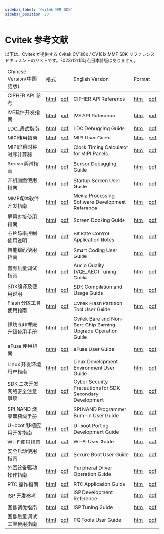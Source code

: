 ```yaml
---
sidebar_label: 'Cvitek MMF SDK'
sidebar_position: 20
---
```


# Cvitek 参考文献

以下は、Cvitek が提供する Cvitek CV180x / CV181x MMF SDK リファレンス ドキュメントのリストです。2023/12/15時点日本語版はありません。

<table>
<thead>
  <tr>
    <td>Chinese Version(中国語版)</td>
    <td colspan="2">格式</td>
    <td>English Version</td>
    <td colspan="2">Format</td>
  </tr>
</thead>
<tbody>
	<tr>
    <td>CIPHER API 参考</td>
    <td><a href="https://doc.sophgo.com/cvitek-develop-docs/master/docs_latest_release/CV180x_CV181x/zh/01.software/MMF/CIPHER_API_Reference/build/html/index.html">html</a></td>
    <td><a href="https://doc.sophgo.com/cvitek-develop-docs/master/docs_latest_release/CV180x_CV181x/zh/01.software/MMF/CIPHER_API_Reference/build/CIPHERAPIReference_zh.pdf">pdf</a></td>
    <td>CIPHER API Reference</td>
    <td><a href="https://doc.sophgo.com/cvitek-develop-docs/master/docs_latest_release/CV180x_CV181x/en/01.software/MMF/CIPHER_API_Reference/build/html/index.html">html</a></td>
    <td><a href="https://doc.sophgo.com/cvitek-develop-docs/master/docs_latest_release/CV180x_CV181x/en/01.software/MMF/CIPHER_API_Reference/build/CIPHERAPIReference_en.pdf">pdf</a></td>
  </tr>
  <tr>
    <td>IVE软件开发指南</td>
    <td><a href="https://doc.sophgo.com/cvitek-develop-docs/master/docs_latest_release/CV180x_CV181x/zh/01.software/MMF/IVEAPI_Reference/build/html/index.html">html</a></td>
    <td><a href="https://doc.sophgo.com/cvitek-develop-docs/master/docs_latest_release/CV180x_CV181x/zh/01.software/MMF/IVEAPI_Reference/build/IVEAPIReference_zh.pdf">pdf</a></td>
    <td>IVE API Reference</td>
    <td><a href="https://doc.sophgo.com/cvitek-develop-docs/master/docs_latest_release/CV180x_CV181x/en/01.software/MMF/IVE_API_Reference/build/html/index.html">html</a></td>
    <td><a href="https://doc.sophgo.com/cvitek-develop-docs/master/docs_latest_release/CV180x_CV181x/en/01.software/MMF/IVE_API_Reference/build/IVEAPIReference_en.pdf">pdf</a></td>
  </tr>
  <tr>
    <td>LDC_调试指南</td>
    <td><a href="https://doc.sophgo.com/cvitek-develop-docs/master/docs_latest_release/CV180x_CV181x/zh/01.software/MMF/LDC_Debugging_Guide/build/html/index.html">html</a></td>
    <td><a href="https://doc.sophgo.com/cvitek-develop-docs/master/docs_latest_release/CV180x_CV181x/zh/01.software/MMF/LDC_Debugging_Guide/build/LDCDebuggingGuide_zh.pdf">pdf</a></td>
    <td>LDC Debugging Guide</td>
    <td><a href="https://doc.sophgo.com/cvitek-develop-docs/master/docs_latest_release/CV180x_CV181x/en/01.software/MMF/LDC_Debugging_Guide/build/html/index.html">html</a></td>
    <td><a href="https://doc.sophgo.com/cvitek-develop-docs/master/docs_latest_release/CV180x_CV181x/en/01.software/MMF/LDC_Debugging_Guide/build/LDCDebuggingGuide_en.pdf">pdf</a></td>
  </tr>
  <tr>
    <td>MIPI使用指南</td>
    <td><a href="https://doc.sophgo.com/cvitek-develop-docs/master/docs_latest_release/CV180x_CV181x/zh/01.software/MMF/MIPI_User_Guide/build/html/index.html">html</a></td>
    <td><a href="https://doc.sophgo.com/cvitek-develop-docs/master/docs_latest_release/CV180x_CV181x/zh/01.software/MMF/MIPI_User_Guide/build/MIPIUserGuide_zh.pdf">pdf</a></td>
    <td>MIPI User Guide</td>
    <td><a href="https://doc.sophgo.com/cvitek-develop-docs/master/docs_latest_release/CV180x_CV181x/en/01.software/MMF/MIPI_User_Guide/build/html/index.html">html</a></td>
    <td><a href="https://doc.sophgo.com/cvitek-develop-docs/master/docs_latest_release/CV180x_CV181x/en/01.software/MMF/MIPI_User_Guide/build/MIPIUserGuide_en.pdf">pdf</a></td>
  </tr>
  <tr>
    <td>MIPI屏幕时钟时序计算器</td>
    <td><a href="https://doc.sophgo.com/cvitek-develop-docs/master/docs_latest_release/CV180x_CV181x/zh/01.software/MMF/Clock_Timing_Calculator_for_MIPI_Panels/build/html/index.html">html</a></td>
    <td><a href="https://doc.sophgo.com/cvitek-develop-docs/master/docs_latest_release/CV180x_CV181x/zh/01.software/MMF/Clock_Timing_Calculator_for_MIPI_Panels/build/ClockTimingCalculatorforMIPIPanels_zh.pdf">pdf</a></td>
    <td>Clock Timing Calculator for MIPI Panels</td>
    <td><a href="https://doc.sophgo.com/cvitek-develop-docs/master/docs_latest_release/CV180x_CV181x/en/01.software/MMF/Clock_Timing_Calculator_for_MIPI_Panels/build/html/index.html">html</a></td>
    <td><a href="https://doc.sophgo.com/cvitek-develop-docs/master/docs_latest_release/CV180x_CV181x/en/01.software/MMF/Clock_Timing_Calculator_for_MIPI_Panels/build/ClockTimingCalculatorforMIPIPanels_en.pdf">pdf</a></td>
  </tr>
  <tr>
    <td>Sensor调试指南</td>
    <td><a href="https://doc.sophgo.com/cvitek-develop-docs/master/docs_latest_release/CV180x_CV181x/zh/01.software/MMF/Sensor_Debugging_Guide/build/html/index.html">html</a></td>
    <td><a href="https://doc.sophgo.com/cvitek-develop-docs/master/docs_latest_release/CV180x_CV181x/zh/01.software/MMF/Sensor_Debugging_Guide/build/SensorDebuggingGuide_zh.pdf">pdf</a></td>
    <td>Sensor Debugging Guide</td>
    <td><a href="https://doc.sophgo.com/cvitek-develop-docs/master/docs_latest_release/CV180x_CV181x/en/01.software/MMF/Sensor_Debugging_Guide/build/html/index.html">html</a></td>
    <td><a href="https://doc.sophgo.com/cvitek-develop-docs/master/docs_latest_release/CV180x_CV181x/en/01.software/MMF/Sensor_Debugging_Guide/build/SensorDebuggingGuide_en.pdf">pdf</a></td>
  </tr>
  <tr>
    <td>开机画面使用指南</td>
    <td><a href="https://doc.sophgo.com/cvitek-develop-docs/master/docs_latest_release/CV180x_CV181x/zh/01.software/MMF/Startup_Screen_User_Guide/build/html/index.html">html</a></td>
    <td><a href="https://doc.sophgo.com/cvitek-develop-docs/master/docs_latest_release/CV180x_CV181x/zh/01.software/MMF/Startup_Screen_User_Guide/build/StartupScreenUserGuide_zh.pdf">pdf</a></td>
    <td>Startup Screen User Guide</td>
    <td><a href="https://doc.sophgo.com/cvitek-develop-docs/master/docs_latest_release/CV180x_CV181x/en/01.software/MMF/Startup_Screen_User_Guide/build/html/index.html">html</a></td>
    <td><a href="https://doc.sophgo.com/cvitek-develop-docs/master/docs_latest_release/CV180x_CV181x/en/01.software/MMF/Startup_Screen_User_Guide/build/StartupScreenUserGuide_en.pdf">pdf</a></td>
  </tr>
  <tr>
    <td>MMF媒体软件开发指南</td>
    <td><a href="https://doc.sophgo.com/cvitek-develop-docs/master/docs_latest_release/CV180x_CV181x/zh/01.software/MMF/Media_Processing_Software_Development_Reference/build/html/index.html">html</a></td>
    <td><a href="https://doc.sophgo.com/cvitek-develop-docs/master/docs_latest_release/CV180x_CV181x/zh/01.software/MMF/Media_Processing_Software_Development_Reference/build/MediaProcessingSoftwareDevelopmentReference_zh.pdf">pdf</a></td>
    <td>Media Processing Software Development Reference</td>
    <td><a href="https://doc.sophgo.com/cvitek-develop-docs/master/docs_latest_release/CV180x_CV181x/en/01.software/MMF/Media_Processing_Software_Development_Reference/build/html/index.html">html</a></td>
    <td><a href="https://doc.sophgo.com/cvitek-develop-docs/master/docs_latest_release/CV180x_CV181x/en/01.software/MMF/Media_Processing_Software_Development_Reference/build/MediaProcessingSoftwareDevelopmentReference_en.pdf">pdf</a></td>
  </tr>
  <tr>
    <td>屏幕对接使用指南</td>
    <td><a href="https://doc.sophgo.com/cvitek-develop-docs/master/docs_latest_release/CV180x_CV181x/zh/01.software/MMF/Screen_Docking_Guide/build/html/index.html">html</a></td>
    <td><a href="https://doc.sophgo.com/cvitek-develop-docs/master/docs_latest_release/CV180x_CV181x/zh/01.software/MMF/Screen_Docking_Guide/build/ScreenDockingGuide_zh.pdf">pdf</a></td>
    <td>Screen Docking Guide</td>
    <td><a href="https://doc.sophgo.com/cvitek-develop-docs/master/docs_latest_release/CV180x_CV181x/en/01.software/MMF/Screen_Docking_Guide/build/html/index.html">html</a></td>
    <td><a href="https://doc.sophgo.com/cvitek-develop-docs/master/docs_latest_release/CV180x_CV181x/en/01.software/MMF/Screen_Docking_Guide/build/ScreenDockingGuide_en.pdf">pdf</a></td>
  </tr>
  <tr>
    <td>芯片码率控制使用说明</td>
    <td><a href="https://doc.sophgo.com/cvitek-develop-docs/master/docs_latest_release/CV180x_CV181x/zh/01.software/MMF/Bit_Rate_Control_Application_Notes/build/html/index.html">html</a></td>
    <td><a href="https://doc.sophgo.com/cvitek-develop-docs/master/docs_latest_release/CV180x_CV181x/zh/01.software/MMF/Bit_Rate_Control_Application_Notes/build/BitRateControlApplicationNotes_zh.pdf">pdf</a></td>
    <td>Bit Rate Control Application Notes</td>
    <td><a href="https://doc.sophgo.com/cvitek-develop-docs/master/docs_latest_release/CV180x_CV181x/en/01.software/MMF/Bit_Rate_Control_Application_Notes/build/html/index.html">html</a></td>
    <td><a href="https://doc.sophgo.com/cvitek-develop-docs/master/docs_latest_release/CV180x_CV181x/en/01.software/MMF/Bit_Rate_Control_Application_Notes/build/BitRateControlApplicationNotes_en.pdf">pdf</a></td>
  </tr>
  <tr>
    <td>智能编码使用指南</td>
    <td><a href="https://doc.sophgo.com/cvitek-develop-docs/master/docs_latest_release/CV180x_CV181x/zh/01.software/MMF/Smart_Coding_User_Guide/build/html/index.html">html</a></td>
    <td><a href="https://doc.sophgo.com/cvitek-develop-docs/master/docs_latest_release/CV180x_CV181x/zh/01.software/MMF/Smart_Coding_User_Guide/build/SmartCodingUserGuide_zh.pdf">pdf</a></td>
    <td>Smart Coding User Guide</td>
    <td><a href="https://doc.sophgo.com/cvitek-develop-docs/master/docs_latest_release/CV180x_CV181x/en/01.software/MMF/Smart_Coding_User_Guide/build/html/index.html">html</a></td>
    <td><a href="https://doc.sophgo.com/cvitek-develop-docs/master/docs_latest_release/CV180x_CV181x/en/01.software/MMF/Smart_Coding_User_Guide/build/SmartCodingUserGuide_en.pdf">pdf</a></td>
  </tr>
  <tr>
    <td>音频质量调试指南</td>
    <td><a href="https://doc.sophgo.com/cvitek-develop-docs/master/docs_latest_release/CV180x_CV181x/zh/01.software/MMF/Audio_Quality_Tuning_Guide/build/html/index.html">html</a></td>
    <td><a href="https://doc.sophgo.com/cvitek-develop-docs/master/docs_latest_release/CV180x_CV181x/zh/01.software/MMF/Audio_Quality_Tuning_Guide/build/AudioQualityTuningGuide_zh.pdf">pdf</a></td>
    <td>Audio Quality (VQE_AEC) Tuning Guide</td>
    <td><a href="https://doc.sophgo.com/cvitek-develop-docs/master/docs_latest_release/CV180x_CV181x/en/01.software/MMF/Audio_Quality_Tuning_Guide/build/html/index.html">html</a></td>
    <td><a href="https://doc.sophgo.com/cvitek-develop-docs/master/docs_latest_release/CV180x_CV181x/en/01.software/MMF/Audio_Quality_Tuning_Guide/build/AudioQualityTuningGuide_en.pdf">pdf</a></td>
  </tr>
  <tr>
    <td>SDK编译及使用说明</td>
    <td><a href="https://doc.sophgo.com/cvitek-develop-docs/master/docs_latest_release/CV180x_CV181x/zh/01.software/OSDRV/SDK_Compilation_and_Usage_Guide/build/html/index.html">html</a></td>
    <td><a href="https://doc.sophgo.com/cvitek-develop-docs/master/docs_latest_release/CV180x_CV181x/zh/01.software/OSDRV/SDK_Compilation_and_Usage_Guide/build/SDKCompilationandUsageGuide_zh.pdf">pdf</a></td>
    <td>SDK Compilation and Usage Guide</td>
    <td><a href="https://doc.sophgo.com/cvitek-develop-docs/master/docs_latest_release/CV180x_CV181x/en/01.software/OSDRV/SDK_Compilation_and_Usage_Guide/build/html/index.html">html</a></td>
    <td><a href="https://doc.sophgo.com/cvitek-develop-docs/master/docs_latest_release/CV180x_CV181x/en/01.software/OSDRV/SDK_Compilation_and_Usage_Guide/build/SDKCompilationandUsageGuide_en.pdf">pdf</a></td>
  </tr>
  <tr>
    <td>Flash 分区工具使用指南</td>
    <td><a href="https://doc.sophgo.com/cvitek-develop-docs/master/docs_latest_release/CV180x_CV181x/zh/01.software/OSDRV/Cvitek_Flash_Partition_Tool_User_Guide/build/html/index.html">html</a></td>
    <td><a href="https://doc.sophgo.com/cvitek-develop-docs/master/docs_latest_release/CV180x_CV181x/zh/01.software/OSDRV/Cvitek_Flash_Partition_Tool_User_Guide/build/CvitekFlashPartitionToolUserGuide_zh.pdf">pdf</a></td>
    <td>Cvitek Flash Partition Tool User Guide</td>
    <td><a href="https://doc.sophgo.com/cvitek-develop-docs/master/docs_latest_release/CV180x_CV181x/en/01.software/OSDRV/Cvitek_Flash_Partition_Tool_User_Guide/build/html/index.html">html</a></td>
    <td><a href="https://doc.sophgo.com/cvitek-develop-docs/master/docs_latest_release/CV180x_CV181x/en/01.software/OSDRV/Cvitek_Flash_Partition_Tool_User_Guide/build/CvitekFlashPartitionToolUserGuide_en.pdf">pdf</a></td>
  </tr>
  <tr>
    <td>裸烧与非裸烧升级使用手册</td>
    <td><a href="https://doc.sophgo.com/cvitek-develop-docs/master/docs_latest_release/CV180x_CV181x/zh/01.software/OSDRV/Cvitek_Bare_and_Non-Bare_Chip_Burning_Upgrade_Operation_Guide/build/html/index.html">html</a></td>
    <td><a href="https://doc.sophgo.com/cvitek-develop-docs/master/docs_latest_release/CV180x_CV181x/zh/01.software/OSDRV/Cvitek_Bare_and_Non-Bare_Chip_Burning_Upgrade_Operation_Guide/build/CvitekBareandNon-BareChipBurningUpgradeOperationGuide_zh.pdf">pdf</a></td>
    <td>Cvitek Bare and Non-Bare Chip Burning Upgrade Operation Guide</td>
    <td><a href="https://doc.sophgo.com/cvitek-develop-docs/master/docs_latest_release/CV180x_CV181x/en/01.software/OSDRV/Cvitek_Bare_and_Non-Bare_Chip_Burning_Upgrade_Operation_Guide/build/html/index.html">html</a></td>
    <td><a href="https://doc.sophgo.com/cvitek-develop-docs/master/docs_latest_release/CV180x_CV181x/en/01.software/OSDRV/Cvitek_Bare_and_Non-Bare_Chip_Burning_Upgrade_Operation_Guide/build/CvitekBareandNon-BareChipBurningUpgradeOperationGuide_en.pdf">pdf</a></td>
  </tr>
  <tr>
    <td>eFuse 使用指南</td>
    <td><a href="https://doc.sophgo.com/cvitek-develop-docs/master/docs_latest_release/CV180x_CV181x/zh/01.software/OSDRV/eFuse_User_Guide/build/html/index.html">html</a></td>
    <td><a href="https://doc.sophgo.com/cvitek-develop-docs/master/docs_latest_release/CV180x_CV181x/zh/01.software/OSDRV/eFuse_User_Guide/build/eFuseUserGuide_zh.pdf">pdf</a></td>
    <td>eFuse User Guide</td>
    <td><a href="https://doc.sophgo.com/cvitek-develop-docs/master/docs_latest_release/CV180x_CV181x/en/01.software/OSDRV/eFuse_User_Guide/build/html/index.html">html</a></td>
    <td><a href="https://doc.sophgo.com/cvitek-develop-docs/master/docs_latest_release/CV180x_CV181x/en/01.software/OSDRV/eFuse_User_Guide/build/eFuseUserGuide_en.pdf">pdf</a></td>
  </tr>
  <tr>
    <td>Linux 开发环境用户指南</td>
    <td><a href="https://doc.sophgo.com/cvitek-develop-docs/master/docs_latest_release/CV180x_CV181x/zh/01.software/OSDRV/Linux_Development_Environment_User_Guide/build/html/index.html">html</a></td>
    <td><a href="https://doc.sophgo.com/cvitek-develop-docs/master/docs_latest_release/CV180x_CV181x/zh/01.software/OSDRV/Linux_Development_Environment_User_Guide/build/LinuxDevelopmentEnvironmentUserGuide_zh.pdf">pdf</a></td>
    <td>Linux Development Environment User Guide</td>
    <td><a href="https://doc.sophgo.com/cvitek-develop-docs/master/docs_latest_release/CV180x_CV181x/en/01.software/OSDRV/Linux_Development_Environment_User_Guide/build/html/index.html">html</a></td>
    <td><a href="https://doc.sophgo.com/cvitek-develop-docs/master/docs_latest_release/CV180x_CV181x/en/01.software/OSDRV/Linux_Development_Environment_User_Guide/build/LinuxDevelopmentEnvironmentUserGuide_en.pdf">pdf</a></td>
  </tr>
  <tr>
    <td>SDK 二次开发网络安全注意事项</td>
    <td><a href="https://doc.sophgo.com/cvitek-develop-docs/master/docs_latest_release/CV180x_CV181x/zh/01.software/OSDRV/Cyber_Security_Precautions_for_SDK_Secondary_Development/build/html/index.html">html</a></td>
    <td><a href="https://doc.sophgo.com/cvitek-develop-docs/master/docs_latest_release/CV180x_CV181x/zh/01.software/OSDRV/Cyber_Security_Precautions_for_SDK_Secondary_Development/build/CyberSecurityPrecautionsforSDKSecondaryDevelopment_zh.pdf">pdf</a></td>
    <td>Cyber Security Precautions for SDK Secondary Development</td>
    <td><a href="https://doc.sophgo.com/cvitek-develop-docs/master/docs_latest_release/CV180x_CV181x/en/01.software/OSDRV/Cyber_Security_Precautions_for_SDK_Secondary_Development/build/html/index.html">html</a></td>
    <td><a href="https://doc.sophgo.com/cvitek-develop-docs/master/docs_latest_release/CV180x_CV181x/en/01.software/OSDRV/Cyber_Security_Precautions_for_SDK_Secondary_Development/build/CyberSecurityPrecautionsforSDKSecondaryDevelopment_en.pdf">pdf</a></td>
  </tr>
  <tr>
    <td>SPI NAND 烧录器预烧手册</td>
    <td><a href="https://doc.sophgo.com/cvitek-develop-docs/master/docs_latest_release/CV180x_CV181x/zh/01.software/OSDRV/SPI_NAND_Programmer_Burn-in_User_Guide/build/html/index.html">html</a></td>
    <td><a href="https://doc.sophgo.com/cvitek-develop-docs/master/docs_latest_release/CV180x_CV181x/zh/01.software/OSDRV/SPI_NAND_Programmer_Burn-in_User_Guide/build/SPINANDProgrammerBurn-inUserGuide_zh.pdf">pdf</a></td>
    <td>SPI NAND Programmer Burn-in User Guide</td>
    <td><a href="https://doc.sophgo.com/cvitek-develop-docs/master/docs_latest_release/CV180x_CV181x/en/01.software/OSDRV/SPI_NAND_Programmer_Burn-in_User_Guide/build/html/index.html">html</a></td>
    <td><a href="https://doc.sophgo.com/cvitek-develop-docs/master/docs_latest_release/CV180x_CV181x/en/01.software/OSDRV/SPI_NAND_Programmer_Burn-in_User_Guide/build/SPINANDProgrammerBurn-inUserGuide_en.pdf">pdf</a></td>
  </tr>
  <tr>
    <td>U-boot 移植应用开发指南</td>
    <td><a href="https://doc.sophgo.com/cvitek-develop-docs/master/docs_latest_release/CV180x_CV181x/zh/01.software/OSDRV/U-boot_Porting_Development_Guide/build/html/index.html">html</a></td>
    <td><a href="https://doc.sophgo.com/cvitek-develop-docs/master/docs_latest_release/CV180x_CV181x/zh/01.software/OSDRV/U-boot_Porting_Development_Guide/build/U-bootPortingDevelopmentGuide_zh.pdf">pdf</a></td>
    <td>U-boot Porting Development Guide</td>
    <td><a href="https://doc.sophgo.com/cvitek-develop-docs/master/docs_latest_release/CV180x_CV181x/en/01.software/OSDRV/U-boot_Porting_Development_Guide/build/html/index.html">html</a></td>
    <td><a href="https://doc.sophgo.com/cvitek-develop-docs/master/docs_latest_release/CV180x_CV181x/en/01.software/OSDRV/U-boot_Porting_Development_Guide/build/U-bootPortingDevelopmentGuide_en.pdf">pdf</a></td>
  </tr>
  <tr>
    <td>Wi-Fi使用指南</td>
    <td><a href="https://doc.sophgo.com/cvitek-develop-docs/master/docs_latest_release/CV180x_CV181x/zh/01.software/OSDRV/Wi-Fi_User_Guide/build/html/index.html">html</a></td>
    <td><a href="https://doc.sophgo.com/cvitek-develop-docs/master/docs_latest_release/CV180x_CV181x/zh/01.software/OSDRV/Wi-Fi_User_Guide/build/Wi-FiUserGuide_zh.pdf">pdf</a></td>
    <td>Wi-Fi User Guide</td>
    <td><a href="https://doc.sophgo.com/cvitek-develop-docs/master/docs_latest_release/CV180x_CV181x/en/01.software/OSDRV/Wi-Fi_User_Guide/build/html/index.html">html</a></td>
    <td><a href="https://doc.sophgo.com/cvitek-develop-docs/master/docs_latest_release/CV180x_CV181x/en/01.software/OSDRV/Wi-Fi_User_Guide/build/Wi-FiUserGuide_en.pdf">pdf</a></td>
  </tr>
  <tr>
    <td>安全启动使用指南</td>
    <td><a href="https://doc.sophgo.com/cvitek-develop-docs/master/docs_latest_release/CV180x_CV181x/zh/01.software/OSDRV/Secure_Boot_User_Guide/build/html/index.html">html</a></td>
    <td><a href="https://doc.sophgo.com/cvitek-develop-docs/master/docs_latest_release/CV180x_CV181x/zh/01.software/OSDRV/Secure_Boot_User_Guide/build/SecureBootUserGuide_zh.pdf">pdf</a></td>
    <td>Secure Boot User Guide</td>
    <td><a href="https://doc.sophgo.com/cvitek-develop-docs/master/docs_latest_release/CV180x_CV181x/en/01.software/OSDRV/Secure_Boot_User_Guide/build/html/index.html">html</a></td>
    <td><a href="https://doc.sophgo.com/cvitek-develop-docs/master/docs_latest_release/CV180x_CV181x/en/01.software/OSDRV/Secure_Boot_User_Guide/build/SecureBootUserGuide_en.pdf">pdf</a></td>
  </tr>
  <tr>
    <td>外围设备驱动操作指南</td>
    <td><a href="https://doc.sophgo.com/cvitek-develop-docs/master/docs_latest_release/CV180x_CV181x/zh/01.software/OSDRV/Peripheral_Driver/build/html/index.html">html</a></td>
    <td><a href="https://doc.sophgo.com/cvitek-develop-docs/master/docs_latest_release/CV180x_CV181x/zh/01.software/OSDRV/Peripheral_Driver/build/PeripheralDriver_zh.pdf">pdf</a></td>
    <td>Peripheral Driver Operation Guide</td>
    <td><a href="https://doc.sophgo.com/cvitek-develop-docs/master/docs_latest_release/CV180x_CV181x/en/01.software/OSDRV/Peripheral_Driver_Operation_Guide/build/html/index.html">html</a></td>
    <td><a href="https://doc.sophgo.com/cvitek-develop-docs/master/docs_latest_release/CV180x_CV181x/en/01.software/OSDRV/Peripheral_Driver_Operation_Guide/build/PeripheralDriverOperationGuide_en.pdf">pdf</a></td>
  </tr>
  <tr>
    <td>RTC 操作指南</td>
    <td><a href="https://doc.sophgo.com/cvitek-develop-docs/master/docs_latest_release/CV180x_CV181x/zh/01.software/OSDRV/RTC_Application_Guide/build/html/index.html">html</a></td>
    <td><a href="https://doc.sophgo.com/cvitek-develop-docs/master/docs_latest_release/CV180x_CV181x/zh/01.software/OSDRV/RTC_Application_Guide/build/RTCApplicationGuide_zh.pdf">pdf</a></td>
    <td>RTC Application Guide</td>
    <td><a href="https://doc.sophgo.com/cvitek-develop-docs/master/docs_latest_release/CV180x_CV181x/en/01.software/OSDRV/RTC_Application_Guide/build/html/index.html">html</a></td>
    <td><a href="https://doc.sophgo.com/cvitek-develop-docs/master/docs_latest_release/CV180x_CV181x/en/01.software/OSDRV/RTC_Application_Guide/build/RTCApplicationGuide_en.pdf">pdf</a></td>
  </tr>
  <tr>
    <td>ISP 开发参考</td>
    <td><a href="https://doc.sophgo.com/cvitek-develop-docs/master/docs_latest_release/CV180x_CV181x/zh/01.software/ISP/ISP_Development_Reference/build/html/index.html">html</a></td>
    <td><a href="https://doc.sophgo.com/cvitek-develop-docs/master/docs_latest_release/CV180x_CV181x/zh/01.software/ISP/ISP_Development_Reference/build/ISPDevelopmentReference_zh.pdf">pdf</a></td>
    <td>ISP Development Reference</td>
    <td><a href="https://doc.sophgo.com/cvitek-develop-docs/master/docs_latest_release/CV180x_CV181x/en/01.software/ISP/ISP_Development_Reference/build/html/index.html">html</a></td>
    <td><a href="https://doc.sophgo.com/cvitek-develop-docs/master/docs_latest_release/CV180x_CV181x/en/01.software/ISP/ISP_Development_Reference/build/ISPDevelopmentReference_en.pdf">pdf</a></td>
  </tr>
  <tr>
    <td>图像调优指南</td>
    <td><a href="https://doc.sophgo.com/cvitek-develop-docs/master/docs_latest_release/CV180x_CV181x/zh/01.software/ISP/ISP_Tuning_Guide/build/html/index.html">html</a></td>
    <td><a href="https://doc.sophgo.com/cvitek-develop-docs/master/docs_latest_release/CV180x_CV181x/zh/01.software/ISP/ISP_Tuning_Guide/build/ISPTuningGuide_zh.pdf">pdf</a></td>
    <td>ISP Tuning Guide</td>
    <td><a href="https://doc.sophgo.com/cvitek-develop-docs/master/docs_latest_release/CV180x_CV181x/en/01.software/ISP/ISP_Tuning_Guide/build/html/index.html">html</a></td>
    <td><a href="https://doc.sophgo.com/cvitek-develop-docs/master/docs_latest_release/CV180x_CV181x/en/01.software/ISP/ISP_Tuning_Guide/build/ISPTuningGuide_en.pdf">pdf</a></td>
  </tr>
  <tr>
    <td>图像质量调试工具使用指南</td>
    <td><a href="https://doc.sophgo.com/cvitek-develop-docs/master/docs_latest_release/CV180x_CV181x/zh/01.software/ISP/PQ_Tools_User_Guide/build/html/index.html">html</a></td>
    <td><a href="https://doc.sophgo.com/cvitek-develop-docs/master/docs_latest_release/CV180x_CV181x/zh/01.software/ISP/PQ_Tools_User_Guide/build/PQToolsUserGuide_zh.pdf">pdf</a></td>
    <td>PQ Tools User Guide</td>
    <td><a href="https://doc.sophgo.com/cvitek-develop-docs/master/docs_latest_release/CV180x_CV181x/en/01.software/ISP/PQ_Tools_User_Guide/build/html/3_Interface_and_Function_Description.html">html</a></td>
    <td><a href="https://doc.sophgo.com/cvitek-develop-docs/master/docs_latest_release/CV180x_CV181x/en/01.software/ISP/PQ_Tools_User_Guide/build/PQToolsUserGuide_en.pdf">pdf</a></td>
  </tr>
</tbody>
</table>
